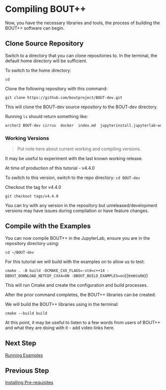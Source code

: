 # Compiling BOUT++

Now, you have the necessary libraries and tools, the process of building the BOUT++ software can begin.

## Clone Source Repository

Switch to a directory that you can clone repositories to. In the terminal, the default home directory will be sufficient.

To switch to the home directory:

`cd`

Clone the following repository with this command:

`git clone https://github.com/boutproject/BOUT-dev.git`

This will clone the BOUT-dev source repository to the BOUT-dev directory.

Running `ls` should return something like:

```bash
archer2 BOUT-dev cirrus  docker  index.md  jupyterinstall.jupyterlab-workspace  jupyterlab  work
```

### Working Versions

> Put note here about current working and compiling versions.

It may be useful to experiment with the last known working release.

At time of production of this tutorial - v4.4.0

To switch to this version, switch to the repo directory: `cd BOUT-dev`

Checkout the tag for v4.4.0

`git checkout tags/v4.4.0`

You can try with any version in the repository but unreleased/development versions may have issues during compilation or have feature changes.

## Compile with the Examples

You can now compile BOUT++ in the JupyterLab, ensure you are in the repository directory using:

`cd ~/BOUT-dev`

For this tutorial we will build with the examples on to allow us to test:

`cmake . -B build -DCMAKE_CXX_FLAGS=-std=c++14 -DBOUT_DOWNLOAD_NETCDF_CXX4=ON -DBOUT_BUILD_EXAMPLES=on`{{execute}}

This will run Cmake and create the configuration and build processes.

After the prior command completes, the BOUT++ libraries can be created.

We will build the BOUT++ libraries using in the terminal:

`cmake --build build`

At this point, it may be useful to listen to a few words from users of BOUT++ and what they are doing with it - add video links here.

## Next Step

[Running Examples](step3.md)

## Previous Step

[Installing Pre-requisites](step1.md)
